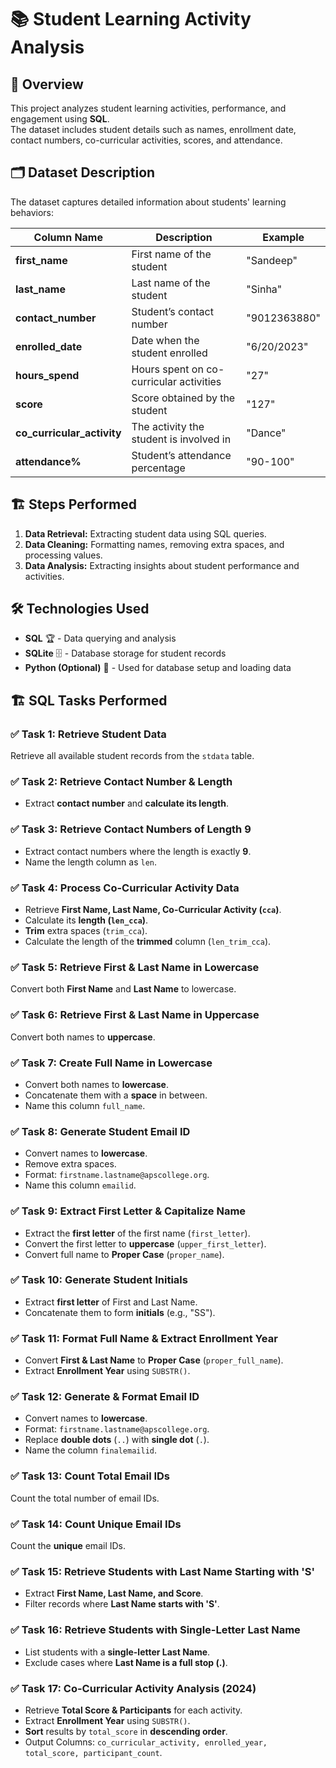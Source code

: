 # 📚 Student Learning Activity Analysis  

## 📌 Overview  
This project analyzes student learning activities, performance, and engagement using **SQL**.  
The dataset includes student details such as names, enrollment date, contact numbers, co-curricular activities, scores, and attendance.  

## 🗂️ Dataset Description  
The dataset captures detailed information about students' learning behaviors:  

| Column Name               | Description                                       | Example          |
|---------------------------|---------------------------------------------------|------------------|
| **first_name**            | First name of the student                        | "Sandeep"        |
| **last_name**             | Last name of the student                         | "Sinha"          |
| **contact_number**        | Student’s contact number                         | "9012363880"     |
| **enrolled_date**         | Date when the student enrolled                   | "6/20/2023"      |
| **hours_spend**           | Hours spent on co-curricular activities          | "27"             |
| **score**                 | Score obtained by the student                    | "127"            |
| **co_curricular_activity**| The activity the student is involved in          | "Dance"          |
| **attendance%**           | Student’s attendance percentage                  | "90-100"         |

## 🏗️ Steps Performed  
1. **Data Retrieval:** Extracting student data using SQL queries.  
2. **Data Cleaning:** Formatting names, removing extra spaces, and processing values.  
3. **Data Analysis:** Extracting insights about student performance and activities.  

## 🛠️ Technologies Used  
- **SQL** 🏆 - Data querying and analysis  
- **SQLite** 🗄️ - Database storage for student records  
- **Python (Optional)** 🐍 - Used for database setup and loading data  

## 🏗️ SQL Tasks Performed  
### ✅ Task 1: Retrieve Student Data  
Retrieve all available student records from the `stdata` table.  

### ✅ Task 2: Retrieve Contact Number & Length  
- Extract **contact number** and **calculate its length**.  

### ✅ Task 3: Retrieve Contact Numbers of Length 9  
- Extract contact numbers where the length is exactly **9**.  
- Name the length column as `len`.  

### ✅ Task 4: Process Co-Curricular Activity Data  
- Retrieve **First Name, Last Name, Co-Curricular Activity (`cca`)**.  
- Calculate its **length (`len_cca`)**.  
- **Trim** extra spaces (`trim_cca`).  
- Calculate the length of the **trimmed** column (`len_trim_cca`).  

### ✅ Task 5: Retrieve First & Last Name in Lowercase  
Convert both **First Name** and **Last Name** to lowercase.  

### ✅ Task 6: Retrieve First & Last Name in Uppercase  
Convert both names to **uppercase**.  

### ✅ Task 7: Create Full Name in Lowercase  
- Convert both names to **lowercase**.  
- Concatenate them with a **space** in between.  
- Name this column `full_name`.  

### ✅ Task 8: Generate Student Email ID  
- Convert names to **lowercase**.  
- Remove extra spaces.  
- Format: `firstname.lastname@apscollege.org`.  
- Name this column `emailid`.  

### ✅ Task 9: Extract First Letter & Capitalize Name  
- Extract the **first letter** of the first name (`first_letter`).  
- Convert the first letter to **uppercase** (`upper_first_letter`).  
- Convert full name to **Proper Case** (`proper_name`).  

### ✅ Task 10: Generate Student Initials  
- Extract **first letter** of First and Last Name.  
- Concatenate them to form **initials** (e.g., "SS").  

### ✅ Task 11: Format Full Name & Extract Enrollment Year  
- Convert **First & Last Name** to **Proper Case** (`proper_full_name`).  
- Extract **Enrollment Year** using `SUBSTR()`.  

### ✅ Task 12: Generate & Format Email ID  
- Convert names to **lowercase**.  
- Format: `firstname.lastname@apscollege.org`.  
- Replace **double dots** (`..`) with **single dot** (`.`).  
- Name the column `finalemailid`.  

### ✅ Task 13: Count Total Email IDs  
Count the total number of email IDs.  

### ✅ Task 14: Count Unique Email IDs  
Count the **unique** email IDs.  

### ✅ Task 15: Retrieve Students with Last Name Starting with 'S'  
- Extract **First Name, Last Name, and Score**.  
- Filter records where **Last Name starts with 'S'**.  

### ✅ Task 16: Retrieve Students with Single-Letter Last Name  
- List students with a **single-letter Last Name**.  
- Exclude cases where **Last Name is a full stop (.)**.  

### ✅ Task 17: Co-Curricular Activity Analysis (2024)  
- Retrieve **Total Score & Participants** for each activity.  
- Extract **Enrollment Year** using `SUBSTR()`.  
- **Sort** results by `total_score` in **descending order**.  
- Output Columns: `co_curricular_activity, enrolled_year, total_score, participant_count`.  